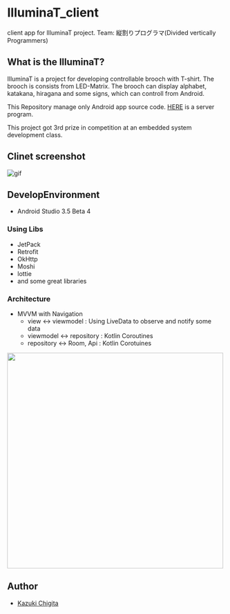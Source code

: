 # IlluminaT_client
client app for IlluminaT project. Team: 縦割りプログラマ(Divided vertically Programmers)

## What is the IlluminaT?

IlluminaT is a project for developing controllable brooch with T-shirt. The brooch is consists from LED-Matrix. The  brooch  can display alphabet, katakana, hiragana and some signs, which can controll from Android.

This Repository manage only Android app source code. [HERE](https://github.com/NTSC-J/IlluminaT_controller) is a server program.

This project got 3rd prize in competition at an embedded system development class.

## Clinet screenshot
![gif](https://user-images.githubusercontent.com/7840108/60085789-e8d84980-9774-11e9-81fd-7f06d4920b3d.gif)


## DevelopEnvironment
- Android Studio 3.5 Beta 4

### Using Libs
- JetPack
- Retrofit
- OkHttp
- Moshi
- lottie
- and some great libraries

### Architecture
- MVVM with Navigation
  - view <-> viewmodel : Using LiveData to observe and notify some data
  - viewmodel <-> repository : Kotlin Coroutines
  - repository <-> Room, Api : Kotlin Corotuines
<img src="https://user-images.githubusercontent.com/7840108/60501322-cacf9380-9cf6-11e9-8112-e1cc0aa22299.png" width=500 />  

## Author
- [Kazuki Chigita](https://github.com/chigichan24)
